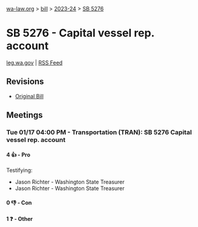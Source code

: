 [wa-law.org](/) > [bill](/bill/) > [2023-24](/bill/2023-24/) > [SB 5276](/bill/2023-24/sb/5276/)

# SB 5276 - Capital vessel rep. account
[leg.wa.gov](https://app.leg.wa.gov/billsummary?BillNumber=5276&Year=2023&Initiative=false) | [RSS Feed](./rss.xml)

## Revisions
* [Original Bill](1/)

## Meetings
### Tue 01/17 04:00 PM - Transportation (TRAN): SB 5276 Capital vessel rep. account
#### 4 👍 - Pro
Testifying:
* Jason Richter - Washington State Treasurer
* Jason Richter - Washington State Treasurer

#### 0 👎 - Con

#### 1 ❓ - Other
